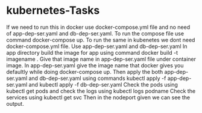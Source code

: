 # kubernetes-Tasks
If we need to run this in docker use docker-compose.yml file and no need of app-dep-ser.yaml and db-dep-ser.yaml.
To run the compose file use command docker-compose up.
To run the same in kubenetes we dont need docker-compose.yml file.
Use app-dep-ser.yaml and db-dep-ser.yaml
In app directory build the image for app using command docker build -t imagename .
Give that image name in app-dep-ser.yaml file under container image.
In app-dep-ser.yaml give the image name that docker gives you defaultly while doing docker-compose up.
Then apply the both app-dep-ser.yaml and db-dep-ser.yaml using commands kubectl apply -f app-dep-ser.yaml and kubectl apply -f db-dep-ser.yaml
Check the pods using kubectl get pods and check the logs using kubectl logs podname
Check the services using kubectl get svc
Then in the nodeport given we can see the output.
